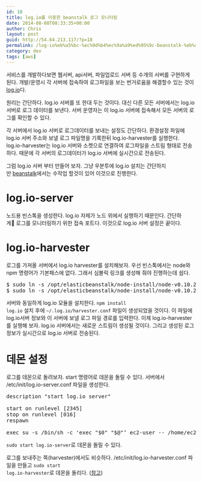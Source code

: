 ```yaml
---
id: 18
title: log.io를 이용한 beanstalk 로그 모니터링
date: 2014-08-08T08:33:35+00:00
author: Chris
layout: post
guid: http://54.64.213.117/?p=18
permalink: /log-io%eb%a5%bc-%ec%9d%b4%ec%9a%a9%ed%95%9c-beanstalk-%eb%a1%9c%ea%b7%b8-%eb%aa%a8%eb%8b%88%ed%84%b0%eb%a7%81/
category: dev
tags: [aws]
---
```


서비스를 개발하다보면 웹서버, api서버, 파일업로드 서버 등 수개의 서버를 구현하게 된다. 개발/운영시 각 서버에 접속하여 로그파일을 보는 번거로움을 해결할수 있는 것이 <a href="http://logio.org/">log.io</a>다.

원리는 간단하다. log.io 서버를 또 한대 두는 것이다. 대신 다른 모든 서버에서는 log.io 서버로 로그 데이터를 보낸다. 서버 운영자는 이 log.io 서버에 접속해서 모든 서버의 로그를 확인할 수 있다.

각 서버에서 log.io 서버로 로그데이터를 보내는 설정도 간단하다. 환경설정 파일에 log.io 서버 주소와 보낼 로그 파일명을 기록한뒤 log.io-harvester를 실행한다. log.io-harvester는 log.io 서버와 소켓으로 연결하여 로그파일을 스트림 형태로 전송하다. 때문에 각 서버의 로그데이터가 log.io 서버에 실시간으로 전송된다.

그럼 log.io 서버 부터 만들어 보자. 그냥 우분투에 log.io 설치는 간단하지만 <a href="http://aws.amazon.com/ko/elasticbeanstalk/">beanstalk</a>에서는 수작업 할것이 있어 이것으로 진행한다.

<h1>log.io-server</h1>

노드용 빈스톡을 생성한다. log.io 자체가 노드 위에서 실행하기 때문인다. 간단하게 로그를 모니터링하기 위한 접속 포트다. 이것으로 log.io 서버 설정은 끝이다.

<h1>log.io-harvester</h1>

로그를 가져올 서버에서 log.io harvester를 설치해보자. 우선 빈스톡에서는 node와 npm 명령어가 기본패스에 없다. 그래서 심볼릭 링크를 생성해 줘야 진행하는데 쉽다.

<pre class="wrap:true lang:sh decode:true ">$ sudo ln -s /opt/elasticbeanstalk/node-install/node-v0.10.26-linux-x64/bin/node /usr/bin/node
$ sudo ln -s /opt/elasticbeanstalk/node-install/node-v0.10.26-linux-x64/bin/npm /usr/bin/npm</pre>

서버와 동일하게 log.io 모듈을 설치한다. <code>npm install log.io</code> 설치 후에 <code>~/.log.io/harvester.conf</code> 파일이 생성되었을 것이다. 이 파일에 log.io서버 정보와 이 서버에 보낼 로그 파일 경로를 입력한다. 이제 log.io-harvester를 실행해 보자. log.io 서버에서는 새로운 스트림이 생성될 것이다. 그리고 생성된 로그 정보가 실시간으로 log.io 서버로 전송된다.

<h1>데몬 설정</h1>

로그를 데몬으로 돌려보자. start 명령어로 데몬을 돌릴 수 있다. 서버에서 /etc/init/log.io-server.conf 파일을 생성한다.

<pre class="lang:sh decode:true">description "start log.io server"

start on runlevel [2345]
stop on runlevel [016]
respawn

exec su -s /bin/sh -c 'exec "$0" "$@"’ ec2-user -- /home/ec2-user/.../log.io-server
</pre>

<code>sudo start log.io-server</code>로 데몬을 돌릴 수 있다.

로그를 보내주는 쪽(harvester)에서도 비슷하다. /etc/init/log.io-harvester.conf 파일을 만들고 <code>sudo start log.io-harvester</code>로 데몬을 돌리다. (<a href="https://github.com/NarrativeScience/Log.io/wiki/Daemonizing-log.io-on-Ubuntu-using-upstart-(v0.3.x)">참고</a>)

